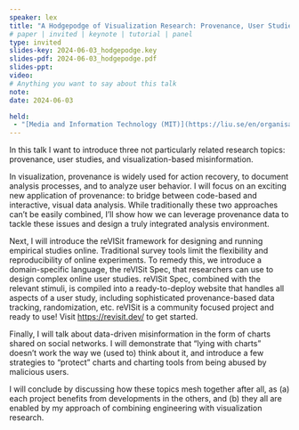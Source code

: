 ```yaml
---
speaker: lex
title: "A Hodgepodge of Visualization Research: Provenance, User Studies, Misinformation"
# paper | invited | keynote | tutorial | panel
type: invited
slides-key: 2024-06-03_hodgepodge.key
slides-pdf: 2024-06-03_hodgepodge.pdf
slides-ppt: 
video:
# Anything you want to say about this talk
note:
date: 2024-06-03

held:
 - "[Media and Information Technology (MIT)](https://liu.se/en/organisation/liu/itn/mit) Seminar, Linköping University, Norrköping, Sweden, 2024-06-03"
---
```

In this talk I want to introduce three not particularly related research topics: provenance, user studies, and visualization-based misinformation.

In visualization, provenance is widely used for action recovery, to document analysis processes, and to analyze user behavior. I will focus on an exciting new application of provenance: to bridge between code-based and interactive, visual data analysis. While traditionally these two approaches can’t be easily combined, I’ll show how we can leverage provenance data to tackle these issues and design a truly integrated analysis environment.  

Next, I will introduce the reVISit framework for designing and running empirical studies online. Traditional survey tools limit the flexibility and reproducibility of online experiments. To remedy this, we introduce a domain-specific language, the reVISit Spec, that researchers can use to design complex online user studies. reVISit Spec, combined with the relevant stimuli, is compiled into a ready-to-deploy website that handles all aspects of a user study, including sophisticated provenance-based data tracking, randomization, etc. reVISit is a community focused project and ready to use! Visit https://revisit.dev/ to get started. 

Finally, I will talk about data-driven misinformation in the form of charts shared on social networks. I will demonstrate that “lying with charts” doesn’t work the way we (used to) think about it, and introduce a few strategies to “protect” charts and charting tools from being abused by malicious users. 

I will conclude by discussing how these topics mesh together after all, as (a) each project benefits from developments in the others, and (b) they all are enabled by my approach of combining engineering with visualization research. 
